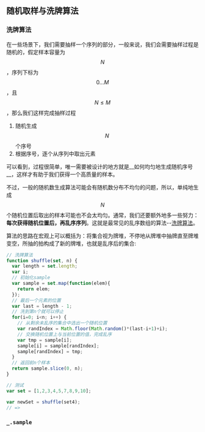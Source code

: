 ## 随机取样与洗牌算法
### 洗牌算法
在一些场景下，我们需要抽样一个序列的部分，一般来说，我们会需要抽样过程是随机的，假定样本容量为$$N$$，序列下标为$$0...M$$，且$$N \leq M$$，那么我们这样完成抽样过程
1. 随机生成$$N$$个序号
2. 根据序号，逐个从序列中取出元素

可以看到，过程很简单，唯一需要被设计的地方就是__如何均匀地生成随机序号__，这样才有助于我们获得一个高质量的样本。

不过，一般的随机数生成算法可能会有随机数分布不均匀的问题，所以，单纯地生成$$N$$个随机位置后取出的样本可能也不会太均匀。通常，我们还要额外地多一些努力：__每次获得随机位置后，再乱序序列__。这就是最常见的乱序数组的算法--[洗牌算法](https://en.wikipedia.org/wiki/Fisher%E2%80%93Yates_shuffle)。

算法的思路在宏观上可以概括为：将集合视为牌堆，不停地从牌堆中抽牌直至牌堆变空，所抽的拍构成了新的牌堆，也就是乱序后的集合:

```js
// 洗牌算法
function shuffle(set, n) {
  var length = set.length;
  var i;
  // 初始化sample
  var sample = set.map(function(elem){
    return elem;
  });
  // 最后一个元素的位置
  var last = length - 1;
  // 洗到第n个就可以停止
  for(i=0; i<n; i++) {
    // 从剩余未乱序的集合中选出一个随机位置
    var randIndex = Math.floor(Math.random()*(last-i+1)+i);
    // 交换随机位置上与当前位置的值，完成乱序
    var tmp = sample[i];
    sample[i] = sample[randIndex];
    sample[randIndex] = tmp;
  }
  // 返回前n个样本
  return sample.slice(0, n);
}

// 测试
var set = [1,2,3,4,5,7,8,9,10];

var newSet = shuffle(set4);
// => 
```

### `_.sample`
